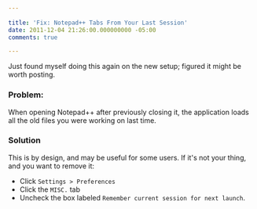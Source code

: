 ```yaml
---
 
title: 'Fix: Notepad++ Tabs From Your Last Session'
date: 2011-12-04 21:26:00.000000000 -05:00
comments: true

---
```

Just found myself doing this again on the new setup; figured it might be worth posting.

### Problem:

When opening Notepad++ after previously closing it, the application loads all the old files you were working on last time.

### Solution

This is by design, and may be useful for some users. If it's not your thing, and you want to remove it:

* Click `Settings > Preferences`
* Click the `MISC.` tab
* Uncheck the box labeled `Remember current session for next launch`.
